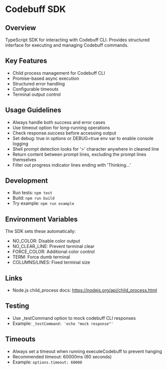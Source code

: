 # Codebuff SDK

## Overview

TypeScript SDK for interacting with Codebuff CLI. Provides structured interface for executing and managing Codebuff commands.

## Key Features

- Child process management for Codebuff CLI
- Promise-based async execution
- Structured error handling
- Configurable timeouts
- Terminal output control

## Usage Guidelines

- Always handle both success and error cases
- Use timeout option for long-running operations
- Check response.success before accessing output
- Set debug: true in options or DEBUG=true env var to enable console logging
- Shell prompt detection looks for '>' character anywhere in cleaned line
- Return content between prompt lines, excluding the prompt lines themselves
- Filter out progress indicator lines ending with 'Thinking...'

## Development

- Run tests: `npm test`
- Build: `npm run build`
- Try example: `npm run example`

## Environment Variables

The SDK sets these automatically:

- NO_COLOR: Disable color output
- NO_CLEAR_LINE: Prevent terminal clear
- FORCE_COLOR: Additional color control
- TERM: Force dumb terminal
- COLUMNS/LINES: Fixed terminal size

## Links

- Node.js child_process docs: https://nodejs.org/api/child_process.html

## Testing

- Use \_testCommand option to mock codebuff CLI responses
- Example: `_testCommand: 'echo "mock response"'`

## Timeouts

- Always set a timeout when running executeCodebuff to prevent hanging
- Recommended timeout: 60000ms (60 seconds)
- Example: `options.timeout: 60000`
